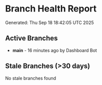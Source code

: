 # Branch Health Report
Generated: Thu Sep 18 18:42:05 UTC 2025

## Active Branches
- **main** - 16 minutes ago by Dashboard Bot

## Stale Branches (>30 days)
No stale branches found
